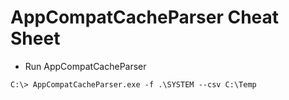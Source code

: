 # AppCompatCacheParser Cheat Sheet

- Run AppCompatCacheParser

```
C:\> AppCompatCacheParser.exe -f .\SYSTEM --csv C:\Temp
```
